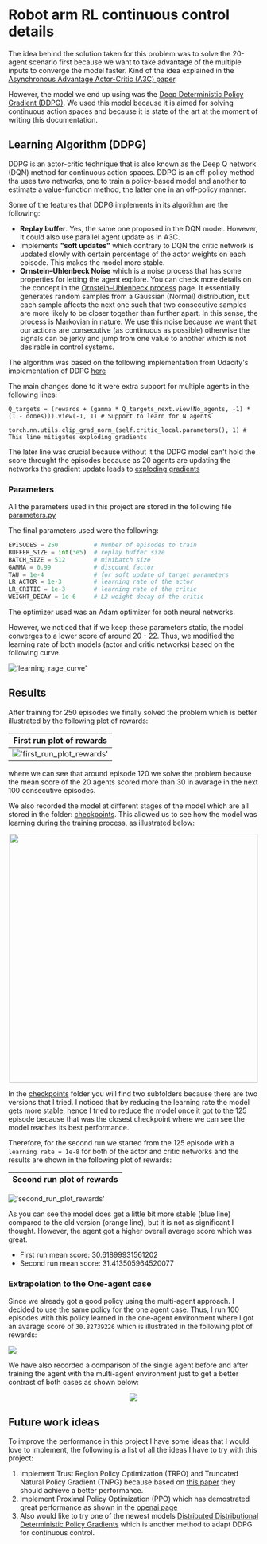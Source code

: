 # Robot arm RL continuous control details

The idea behind the solution taken for this problem was to solve the 20-agent scenario first because we want to take advantage of the multiple inputs to converge the model faster. Kind of the idea explained in the [Asynchronous Advantage Actor-Critic (A3C) paper](https://arxiv.org/pdf/1602.01783.pdf). 

However, the model we end up using was the [Deep Deterministic Policy Gradient (DDPG)](https://arxiv.org/abs/1509.02971). We used this model because it is aimed for solving continuous action spaces and because it is state of the art at the moment of writing this documentation.

## Learning Algorithm (DDPG)

DDPG is an actor-critic technique that is also known as the Deep Q network (DQN) method for continuous action spaces. DDPG is an off-policy method tha uses two networks, one to train a policy-based model and another to estimate a value-function method, the latter one in an off-policy manner.

Some of the features that DDPG implements in its algorithm are the following:

* **Replay buffer**. Yes, the same one proposed in the DQN model. However, it could also use parallel agent update as in A3C.
* Implements **"soft updates"** which contrary to DQN the critic network is updated slowly with certain percentage of the actor weights on each episode. This makes the model more stable.
* **Ornstein–Uhlenbeck Noise** which is a noise process that has some properties for letting the agent explore. You can check more details on the concept in the [Ornstein–Uhlenbeck process](https://en.wikipedia.org/wiki/Ornstein%E2%80%93Uhlenbeck_process) page. It essentially generates random samples from a Gaussian (Normal) distribution, but each sample affects the next one such that two consecutive samples are more likely to be closer together than further apart. In this sense, the process is Markovian in nature. We use this noise because we want that our actions are consecutive (as continuous as possible) otherwise the signals can be jerky and jump from one value to another which is not desirable in control systems.

The algorithm was based on the following implementation from Udacity's implementation of DDPG [here](https://github.com/udacity/deep-reinforcement-learning/blob/master/ddpg-bipedal/ddpg_agent.py)

The main changes done to it were extra support for multiple agents in the following lines:

```
Q_targets = (rewards + (gamma * Q_targets_next.view(No_agents, -1) * (1 - dones))).view(-1, 1) # Support to learn for N agents`

torch.nn.utils.clip_grad_norm_(self.critic_local.parameters(), 1) # This line mitigates exploding gradients

```

The later line was crucial because without it the DDPG model can't hold the score throught the episodes because as 20 agents are updating the networks the gradient update leads to [exploding gradients](https://machinelearningmastery.com/exploding-gradients-in-neural-networks/)

### Parameters

All the parameters used in this project are stored in the following file [parameters.py](agents/ddpg/parameters.py)

The final parameters used were the following:

```python
EPISODES = 250          # Number of episodes to train
BUFFER_SIZE = int(3e5)  # replay buffer size
BATCH_SIZE = 512        # minibatch size
GAMMA = 0.99            # discount factor
TAU = 1e-4              # for soft update of target parameters
LR_ACTOR = 1e-3         # learning rate of the actor 
LR_CRITIC = 1e-3        # learning rate of the critic
WEIGHT_DECAY = 1e-6     # L2 weight decay of the critic

```

The optimizer used was an Adam optimizer for both neural networks.

However, we noticed that if we keep these parameters static, the model converges to a lower score of around 20 - 22. Thus, we modified the learning rate of both models (actor and critic networks) based on the following curve.

!['learning_rage_curve'](docs/actor-critic_learning_rate.jpg)

## Results

After training for 250 episodes we finally solved the problem which is better illustrated by the following plot of rewards:

| <b>First run plot of rewards</b>|
|:--:|
| !['first_run_plot_rewards'](docs/first_run_plot_rewards.png) |



where we can see that around episode 120 we solve the problem because the mean score of the 20 agents scored more than 30 in avarage in the next 100 consecutive episodes. 

We also recorded the model at different stages of the model which are all stored in the folder: [checkpoints](checkpoints/). This allowed us to see how the model was learning during the training process, as illustrated below:

<p align="center">
<img src="docs/training_process.gif" style="width:500px;"/>
</p>

In the [checkpoints](checkpoints/) folder you will find two subfolders because there are two versions that I tried. I noticed that by reducing the learning rate the model gets more stable, hence I tried to reduce the model once it got to the 125 episode because that was the closest checkpoint where we can see the model reaches its best performance. 

Therefore, for the second run we started from the 125 episode with a `learning rate = 1e-8` for both of the actor and critic networks and the results are shown in the following plot of rewards:

| <b>Second run plot of rewards</b>|
|:--:|
!['second_run_plot_rewards'](docs/second_run_plot_rewards.png)

As you can see the model does get a little bit more stable (blue line) compared to the old version (orange line), but it is not as significant I thought. However, the agent got a higher overall average score which was great.

* First run mean score: 30.61899931561202
* Second run mean  score: 31.413505964520077

### Extrapolation to the One-agent case

Since we already got a good policy using the multi-agent approach. I decided to use the same policy for the one agent case. Thus, I run 100 episodes with this policy learned in the one-agent environment where I got an avarage score of `30.82739226` which is illustrated in the following plot of rewards:

![](docs/one_aget_plot_rewards.png)

We have also recorded a comparison of the single agent before and after training the agent with the multi-agent environment just to get a better contrast of both cases as shown below:

<p align="center">
<img src="docs/single_agent_inference.gif"/>
</p>

## Future work ideas

To improve the performance in this project I have some ideas that I would love to implement, the following is a list of all the ideas I have to try with this project:

1. Implement Trust Region Policy Optimization (TRPO) and Truncated Natural Policy Gradient (TNPG) because based on [this paper](https://arxiv.org/abs/1604.06778) they should achieve a better performance.
2. Implement Proximal Policy Optimization (PPO) which has demostrated great performance as shown in the [openai page](https://openai.com/blog/openai-baselines-ppo/)
3. Also would like to try one of the newest models [Distributed Distributional Deterministic Policy Gradients](https://openreview.net/forum?id=SyZipzbCb) which is another method to adapt DDPG for continuous control.